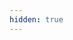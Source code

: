 ```yaml
---
hidden: true
---
```

<script>window.location.replace("https://310mc.github.io/bokura_no_stella/")</script>
